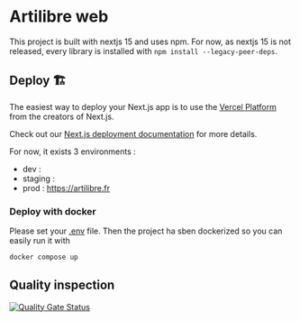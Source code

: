 # Artilibre web

This project is built with nextjs 15 and uses npm.
For now, as nextjs 15 is not released, every library is installed with `npm install --legacy-peer-deps`.

## Deploy 🏗️

The easiest way to deploy your Next.js app is to use the [Vercel Platform](https://vercel.com/new?utm_medium=default-template&filter=next.js&utm_source=create-next-app&utm_campaign=create-next-app-readme) from the creators of Next.js.

Check out our [Next.js deployment documentation](https://nextjs.org/docs/deployment) for more details.

For now, it exists 3 environments :

-   dev :
-   staging :
-   prod : https://artilibre.fr

### Deploy with docker

Please set your [.env](.env) file. Then the project ha sben dockerized so you can easily run it with

```bash
docker compose up
```

## Quality inspection

[![Quality Gate Status](https://sonar.neodigit.fr/api/project_badges/measure?project=Artilibre_artilibre-web_3cd42cab-8047-4517-aa88-57435907bc84&metric=alert_status&token=sqb_9e9e7a48ba5003263e81b59f1643be5285cdd1cf)](https://sonar.neodigit.fr/dashboard?id=Artilibre_artilibre-web_3cd42cab-8047-4517-aa88-57435907bc84)
